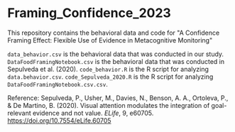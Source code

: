 # Framing_Confidence_2023
 This repository contains the behavioral data and code for "A Confidence Framing Effect: Flexible Use of Evidence in Metacognitive Monitoring"
 
 `data_behavior.csv` is the behavioral data that was conducted in our study. 
 `DataFoodFramingNotebook.csv` is the behavioral data that was conducted in Sepulveda et al. (2020).
`code_behavior.R` is the R script for analyzing `data.behavior.csv`.
`code_Sepulveda_2020.R` is the R script for analyzing `DataFoodFramingNotebook.csv.csv`.

Reference: Sepulveda, P., Usher, M., Davies, N., Benson, A. A., Ortoleva, P., & De Martino, B. (2020). Visual attention modulates the integration of goal-relevant evidence and not value. _ELife_, 9, e60705. https://doi.org/10.7554/eLife.60705
